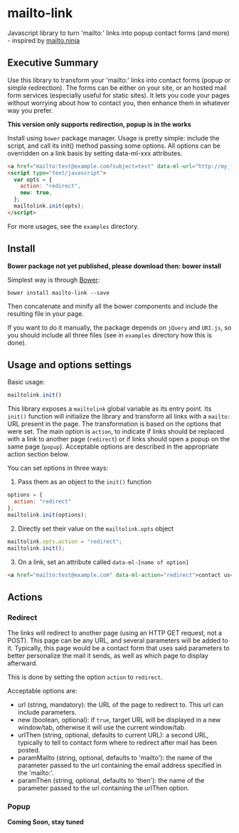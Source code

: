 # mailto-link
Javascript library to turn 'mailto:' links into popup contact forms (and more) - inspired by [mailto.ninja](http://mailto.ninja/)

## Executive Summary
Use this library to transform your 'mailto:' links into contact forms (popup or simple redirection).
The forms can be either on your site, or an hosted mail form services (especially useful for static sites).
It lets you code your pages without worrying about how to contact you,
then enhance them in whatever way you prefer.

**This version only supports redirection, popup is in the works**

Install using `bower` package manager.
Usage is pretty simple: include the script, and call its init() method passing some options.
All options can be overridden on a link basis by setting data-ml-xxx attributes.

```html
<a href="mailto:test@example.com?subject=test" data-ml-url="http://my_form_url.com/">test@example.com</a>
<script type="text/javascript">
  var opts = {
    action: "redirect",
    new: true,
  };
  mailtolink.init(opts);
</script>
```

For more usages, see the `examples` directory.

## Install
**Bower package not yet published, please download then: bower install**

Simplest way is through [Bower](http://bower.io/):
```
bower install mailto-link --save
```
Then concatenate and minify all the bower components and include the resulting file in your page.

If you want to do it manually, the package depends on `jQuery` and `URI.js`, so you should include all three files
(see in `examples` directory how this is done).

## Usage and options settings
Basic usage:
```javascript
mailtolink.init()
```

This library exposes a `mailtolink` global variable as its entry point.
Its `init()` function will initialize the library and transform all links with a `mailto:` URL present in the page.
The transformation is based on the options that were set.
The main option is `action`, to indicate if links should be replaced with a link to another page (`redirect`)
or if links should open a popup on the same page (`popup`).
 Acceptable options are described in the appropriate action section below.

You can set options in three ways:

1. Pass them as an object to the `init()` function
  ```javascript
  options = {
    action: "redirect"
  };
  mailtolink.init(options);
  ```
2. Directly set their value on the `mailtolink.opts` object
  ```javascript
  mailtolink.opts.action = "redirect";
  mailtolink.init();
  ```
3. On a link, set an attribute called `data-ml-[name of option]`
  ```html
  <a href="mailto:test@example.com" data-ml-action="redirect">contact us</a>
  ```

## Actions

### Redirect
The links will redirect to another page (using an HTTP GET request, not a POST).
This page can be any URL, and several parameters will be added to it.
Typically, this page would be a contact form that uses said parameters to better personalize the mail it sends,
as well as which page to display afterward.

This is done by setting the option `action` to `redirect`.

Acceptable options are:

- url (string, mandatory): the URL of the page to redirect to. This url can include parameters.
- new (boolean, optional): if `true`, target URL will be displayed in a new window/tab,
otherwise it will use the current window/tab.
- urlThen (string, optional, defaults to current URL): a second URL,
typically to tell to contact form where to redirect after mail has been posted.
- paramMailto (string, optional, defaults to 'mailto'): the name of the parameter passed to the url containing the
email address specified in the 'mailto:'.
- paramThen (string, optional, defaults to 'then'): the name of the parameter passed to the url containing the
urlThen option.

### Popup
**Coming Soon, stay tuned**
